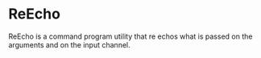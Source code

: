 # ReEcho

ReEcho is a command program utility that re echos what is passed on the arguments and on the input channel.
